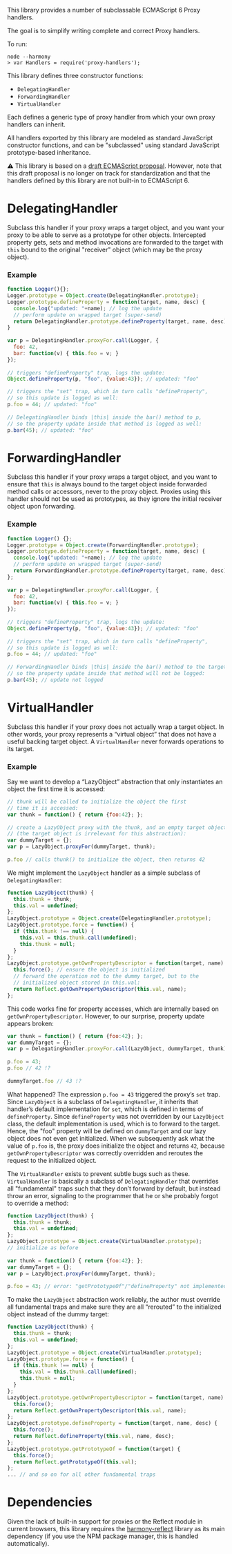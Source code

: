 This library provides a number of subclassable ECMAScript 6 Proxy handlers.

The goal is to simplify writing complete and correct Proxy handlers.

To run:

```
node --harmony
> var Handlers = require('proxy-handlers');
```

This library defines three constructor functions:

  * `DelegatingHandler`
  * `ForwardingHandler`
  * `VirtualHandler`

Each defines a generic type of proxy handler from which your own proxy
handlers can inherit.

All handlers exported by this library are modeled as standard JavaScript
constructor functions, and can be "subclassed" using standard JavaScript
prototype-based inheritance.

:warning: This library is based on a [draft ECMAScript proposal](http://wiki.ecmascript.org/doku.php?id=harmony:virtual_object_api). However, note that this draft proposal is no longer on track for standardization and that the handlers defined by this library are not built-in to ECMAScript 6.

# DelegatingHandler

Subclass this handler if your proxy wraps a target object, and you want your
proxy to be able to serve as a prototype for other objects. Intercepted property
gets, sets and method invocations are forwarded to the target with `this` bound
to the original "receiver" object (which may be the proxy object).

### Example

```js
function Logger(){};
Logger.prototype = Object.create(DelegatingHandler.prototype);
Logger.prototype.defineProperty = function(target, name, desc) {
  console.log("updated: "+name); // log the update
  // perform update on wrapped target (super-send)
  return DelegatingHandler.prototype.defineProperty(target, name, desc);
}
 
var p = DelegatingHandler.proxyFor.call(Logger, {
  foo: 42,
  bar: function(v) { this.foo = v; }
});
 
// triggers "defineProperty" trap, logs the update:
Object.defineProperty(p, "foo", {value:43}); // updated: "foo"

// triggers the "set" trap, which in turn calls "defineProperty",
// so this update is logged as well:
p.foo = 44; // updated: "foo"
 
// DelegatingHandler binds |this| inside the bar() method to p,
// so the property update inside that method is logged as well:
p.bar(45); // updated: "foo"
```

# ForwardingHandler

Subclass this handler if your proxy wraps a target object, and you want to
ensure that `this` is always bound to the target object inside forwarded method
calls or accessors, never to the proxy object. Proxies using this handler
should not be used as prototypes, as they ignore the initial receiver object
upon forwarding.

### Example

```js
function Logger() {};
Logger.prototype = Object.create(ForwardingHandler.prototype);
Logger.prototype.defineProperty = function(target, name, desc) {
  console.log("updated: "+name); // log the update
  // perform update on wrapped target (super-send)
  return ForwardingHandler.prototype.defineProperty(target, name, desc);
};
 
var p = DelegatingHandler.proxyFor.call(Logger, {
  foo: 42,
  bar: function(v) { this.foo = v; }
});
 
// triggers "defineProperty" trap, logs the update:
Object.defineProperty(p, "foo", {value:43}); // updated: "foo"
 
// triggers the "set" trap, which in turn calls "defineProperty",
// so this update is logged as well:
p.foo = 44; // updated: "foo"
 
// ForwardingHandler binds |this| inside the bar() method to the target,
// so the property update inside that method will not be logged:
p.bar(45); // update not logged
```
  
# VirtualHandler

Subclass this handler if your proxy does not actually wrap a target object.
In other words, your proxy represents a “virtual object” that does not have a
useful backing target object. A `VirtualHandler` never forwards operations to
its target.

### Example

Say we want to develop a “LazyObject” abstraction that only instantiates an object the first time it is accessed:

```js
// thunk will be called to initialize the object the first
// time it is accessed:
var thunk = function() { return {foo:42}; };
 
// create a LazyObject proxy with the thunk, and an empty target object
// (the target object is irrelevant for this abstraction):
var dummyTarget = {};
var p = LazyObject.proxyFor(dummyTarget, thunk);
 
p.foo // calls thunk() to initialize the object, then returns 42
```

We might implement the `LazyObject` handler as a simple subclass of
`DelegatingHandler`:

```js
function LazyObject(thunk) {
  this.thunk = thunk;
  this.val = undefined;
};
LazyObject.prototype = Object.create(DelegatingHandler.prototype);
LazyObject.prototype.force = function() {
  if (this.thunk !== null) {
    this.val = this.thunk.call(undefined);
    this.thunk = null;
  }
};
LazyObject.prototype.getOwnPropertyDescriptor = function(target, name) {
  this.force(); // ensure the object is initialized
  // forward the operation not to the dummy target, but to the
  // initialized object stored in this.val:
  return Reflect.getOwnPropertyDescriptor(this.val, name);
};
```

This code works fine for property accesses, which are internally based on
`getOwnPropertyDescriptor`. However, to our surprise, property update appears
broken:

```js
var thunk = function() { return {foo:42}; };
var dummyTarget = {};
var p = DelegatingHandler.proxyFor.call(LazyObject, dummyTarget, thunk);
 
p.foo = 43;
p.foo // 42 !?
 
dummyTarget.foo // 43 !?
```

What happened? The expression `p.foo = 43` triggered the proxy’s `set` trap.
Since `LazyObject` is a subclass of `DelegatingHandler`, it inherits that
handler’s default implementation for `set`, which is defined in terms of
`defineProperty`. Since `defineProperty` was not overridden by our `LazyObject`
class, the default implementation is used, which is to forward to the target.
Hence, the "foo" property will be defined on `dummyTarget` and our lazy object
does not even get initialized. When we subsequently ask what the value of `p.foo`
is, the proxy does initialize the object and returns `42`, because
`getOwnPropertyDescriptor` was correctly overridden and reroutes the request to
the initialized object.

The `VirtualHandler` exists to prevent subtle bugs such as these.
`VirtualHandler` is basically a subclass of `DelegatingHandler` that overrides all
"fundamental" traps such that they don’t forward by default, but instead throw
an error, signaling to the programmer that he or she probably forgot to override
a method:

```js
function LazyObject(thunk) {
  this.thunk = thunk;
  this.val = undefined;
};
LazyObject.prototype = Object.create(VirtualHandler.prototype);
// initialize as before
 
var thunk = function() { return {foo:42}; };
var dummyTarget = {};
var p = LazyObject.proxyFor(dummyTarget, thunk);
 
p.foo = 43; // error: "getPrototypeOf"/"defineProperty" not implemented
```

To make the `LazyObject` abstraction work reliably, the author must override all
fundamental traps and make sure they are all “rerouted” to the initialized
object instead of the dummy target:

```js
function LazyObject(thunk) {
  this.thunk = thunk;
  this.val = undefined;
};
LazyObject.prototype = Object.create(VirtualHandler.prototype);
LazyObject.prototype.force = function() {
  if (this.thunk !== null) {
    this.val = this.thunk.call(undefined);
    this.thunk = null;
  }
};
LazyObject.prototype.getOwnPropertyDescriptor = function(target, name) {
  this.force();
  return Reflect.getOwnPropertyDescriptor(this.val, name);
};
LazyObject.prototype.defineProperty = function(target, name, desc) {
  this.force();
  return Reflect.defineProperty(this.val, name, desc);
};
LazyObject.prototype.getPrototypeOf = function(target) {
  this.force();
  return Reflect.getPrototypeOf(this.val);
};
... // and so on for all other fundamental traps
```

# Dependencies

Given the lack of built-in support for proxies or the Reflect module
in current browsers, this library requires the
[harmony-reflect](https://github.com/tvcutsem/harmony-reflect) library
as its main dependency (if you use the NPM package manager, this is handled
automatically).

